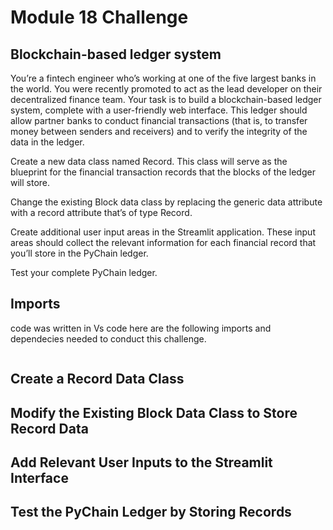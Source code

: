 # Module 18 Challenge



## Blockchain-based ledger system

You’re a fintech engineer who’s working at one of the five largest banks in the world. 
You were recently promoted to act as the lead developer on their decentralized finance team. 
Your task is to build a blockchain-based ledger system, complete with a user-friendly web interface. 
This ledger should allow partner banks to conduct financial transactions 
(that is, to transfer money between senders and receivers) and to verify the integrity of the data in the ledger.


Create a new data class named Record. This class will serve as the blueprint for the financial transaction records that the blocks of the ledger will store.

Change the existing Block data class by replacing the generic data attribute with a record attribute that’s of type Record.

Create additional user input areas in the Streamlit application. These input areas should collect the relevant information for each financial record that you’ll store in the PyChain ledger.

Test your complete PyChain ledger.


## Imports

code was written in Vs code here are the following imports and dependecies needed to conduct this challenge.

![]()


## Create a Record Data Class


## Modify the Existing Block Data Class to Store Record Data



## Add Relevant User Inputs to the Streamlit Interface


## Test the PyChain Ledger by Storing Records

![]()

![]()

![]()
